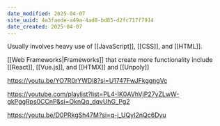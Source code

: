 ```yaml
---
date_modified: 2025-04-07
site_uuid: 4a3faede-a49a-4ad8-bd85-d2fc717f7914
date_created: 2025-04-07
---
```


Usually involves heavy use of [[JavaScript]], [[CSS]], and [[HTML]].  

[[Web Frameworks|Frameworks]] that create more functionality include [[React]], [[Vue.js]], and [[HTMX]] and [[Unpoly]]

https://youtu.be/YO7R0rYWDl8?si=U1747FwJFkggngVc

https://youtube.com/playlist?list=PL4-IK0AVhVjP27yZLwW-gkPggRps0CCnP&si=OknQq_dqvUhG_Pg2

https://youtu.be/D0PRkgSh47M?si=q-j_UQyI2nQc6Dyu